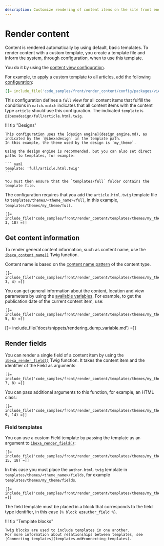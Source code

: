 ```yaml
---
description: Customize rendering of content items on the site front end by using templates with proper content view configuration.
---
```


# Render content

Content is rendered automatically by using default, basic templates.
To render content with a custom template, you create a template file and inform the system, through configuration, when to use this template.

You do it by using the [content view configuration](template_configuration.md).

For example, to apply a custom template to all articles, add the following [configuration](configuration.md#configuration-files):

``` yaml
[[= include_file('code_samples/front/render_content/config/packages/views.yaml', 4, 7) =]][[= include_file('code_samples/front/render_content/config/packages/views.yaml', 9, 15) =]]
```

This configuration defines a `full` view for all content items that fulfill the conditions in `match`.
`match` indicates that all content items with the content type `article` should use this configuration.
The indicated `template` is `@ibexadesign/full/article.html.twig`.

!!! tip "Designs"

    This configuration uses the [design engine](design_engine.md), as indicated by the `@ibexadesign` in the template path.
    In this example, the theme used by the design is `my_theme`.

    Using the design engine is recommended, but you can also set direct paths to templates, for example:

    ``` yaml
    template: 'full/article.html.twig'
    ```

    You must then ensure that the `templates/full` folder contains the template file.

The configuration requires that you add the `article.html.twig` template file to `templates/themes/<theme_name>/full`, in this example, `templates/themes/my_theme/full`.

``` html+twig
[[= include_file('code_samples/front/render_content/templates/themes/my_theme/full/article.html.twig', 3, 18) =]]
```

## Get content information

To render general content information, such as content name, use the [`ibexa_content_name()`](content_twig_functions.md#ibexa_content_name) Twig function.

Content name is based on the [content name pattern](content_types.md#content-type-metadata) of the content type.

``` html+twig
[[= include_file('code_samples/front/render_content/templates/themes/my_theme/full/article.html.twig', 3, 4) =]]
```

You can get general information about the content, location and view parameters by using the [available variables](templates.md#template-variables).
For example, to get the publication date of the current content item, use:

``` html+twig
[[= include_file('code_samples/front/render_content/templates/themes/my_theme/full/article.html.twig', 5, 6) =]]
```

[[= include_file('docs/snippets/rendering_dump_variable.md') =]]

## Render fields

You can render a single field of a content item by using the [`ibexa_render_field()`](field_twig_functions.md#ibexa_render_field) Twig function.
It takes the content item and the identifier of the Field as arguments:

``` html+twig
[[= include_file('code_samples/front/render_content/templates/themes/my_theme/full/article.html.twig', 7, 8) =]]
```

You can pass additional arguments to this function, for example, an HTML class:

``` html+twig
[[= include_file('code_samples/front/render_content/templates/themes/my_theme/full/article.html.twig', 9, 14) =]]
```

### Field templates

You can use a custom Field template by passing the template as an argument to [`ibexa_render_field()`](field_twig_functions.md#ibexa_render_field):

``` html+twig
[[= include_file('code_samples/front/render_content/templates/themes/my_theme/full/article.html.twig', 15, 18) =]]
```

In this case you must place the `author.html.twig` template in `templates/themes/<theme_name>/fields`,
for example `templates/themes/my_theme/fields`.

``` html+twig
[[= include_file('code_samples/front/render_content/templates/themes/my_theme/fields/author.html.twig') =]]
```

The field template must be placed in a block that corresponds to the field type identifier, in this case `{% block ezauthor_field %}`.

!!! tip "Template blocks"

    Twig blocks are used to include templates in one another.
    For more information about relationships between templates, see [Connecting templates](templates.md#connecting-templates).
